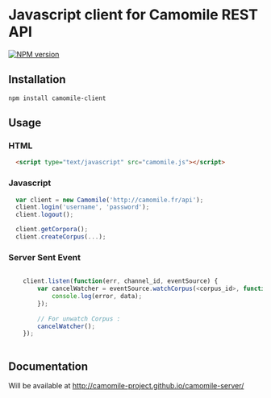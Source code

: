 # Javascript client for Camomile REST API

[![NPM version](https://img.shields.io/npm/v/camomile-client.svg)](https://www.npmjs.com/package/camomile-client)

## Installation

`npm install camomile-client`

## Usage

### HTML

```html
  <script type="text/javascript" src="camomile.js"></script>
```

### Javascript

```javascript
  var client = new Camomile('http://camomile.fr/api');
  client.login('username', 'password');
  client.logout();

  client.getCorpora();
  client.createCorpus(...);

```

### Server Sent Event

```javascript

    client.listen(function(err, channel_id, eventSource) {
        var cancelWatcher = eventSource.watchCorpus(<corpus_id>, function(error, datas) {
            console.log(error, data);
        });
        
        // For unwatch Corpus :
        cancelWatcher();
    });
    
```

## Documentation

Will be available at http://camomile-project.github.io/camomile-server/ 
